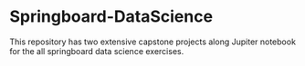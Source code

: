 # Springboard-DataScience
This repository has two extensive capstone projects along Jupiter notebook  for the all springboard data science exercises.  
